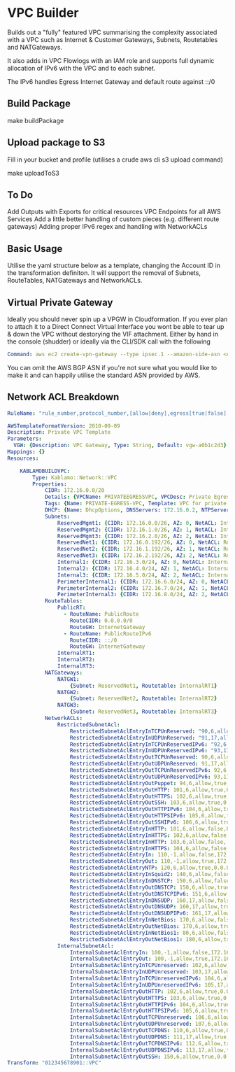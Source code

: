 # VPC Builder

Builds out a "fully" featured VPC summarising the complexity associated with a VPC such as Internet & Customer Gateways, Subnets, Routetables and NATGateways.

It also adds in VPC Flowlogs with an IAM role and supports full dynamic allocation of IPv6 with the VPC and to each subnet. 

The IPv6 handles Egress Internet Gateway and default route against ::/0

## Build Package

make buildPackage

## Upload package to S3
Fill in your bucket and profile (utilises a crude aws cli s3 upload command)

make uploadToS3

## To Do

Add Outputs with Exports for critical resources
VPC Endpoints for all AWS Services
Add a little better handling of custom pieces (e.g. different route gateways)
Adding proper IPv6 regex and handling with NetworkACLs

## Basic Usage

Utilise the yaml structure below as a template, changing the Account ID in the transformation definiton.
It will support the removal of Subnets, RouteTables, NATGateways and NetworkACLs.

## Virtual Private Gateway

Ideally you should never spin up a VPGW in Cloudformation. If you ever plan to attach it to a Direct Connect Virtual Interface you wont be able to tear up & down the VPC without destorying the VIF attachment. Either by hand in the console (shudder) or ideally via the CLI/SDK call with the following 

```yaml
Command: aws ec2 create-vpn-gateway --type ipsec.1 --amazon-side-asn <AWS BGP ASN>
```

You can omit the AWS BGP ASN if you're not sure what you would like to make it and can happily utilise the standard ASN provided by AWS.

## Network ACL Breakdown

```yaml
RuleName: "rule_number,protocol_number,[allow|deny],egress[true|false],cidr[0-255.0-255.0-255.0-255/0-32],from_port,to_port"
```

```yaml
AWSTemplateFormatVersion: 2010-09-09
Description: Private VPC Template
Parameters:
  VGW: {Description: VPC Gateway, Type: String, Default: vgw-a0b1c2d3}
Mappings: {}
Resources:

    KABLAMOBUILDVPC:
        Type: Kablamo::Network::VPC
        Properties:
            CIDR: 172.16.0.0/20
            Details: {VPCName: PRIVATEEGRESSVPC, VPCDesc: Private Egress VPC, Region: ap-southeast-2, IPv6: True}
            Tags: {Name: PRIVATE-EGRESS-VPC, Template: VPC for private endpoints egress only}            
            DHCP: {Name: DhcpOptions, DNSServers: 172.16.0.2, NTPServers: 169.254.169.123, NTBType: 2}
            Subnets:
                ReservedMgmt1: {CIDR: 172.16.0.0/26, AZ: 0, NetACL: InternalSubnetAcl, RouteTable: InternalRT1 }
                ReservedMgmt2: {CIDR: 172.16.1.0/26, AZ: 1, NetACL: InternalSubnetAcl, RouteTable: InternalRT2 }
                ReservedMgmt3: {CIDR: 172.16.2.0/26, AZ: 2, NetACL: InternalSubnetAcl, RouteTable: InternalRT3 }
                ReservedNet1: {CIDR: 172.16.0.192/26, AZ: 0, NetACL: RestrictedSubnetAcl, RouteTable: PublicRT }
                ReservedNet2: {CIDR: 172.16.1.192/26, AZ: 1, NetACL: RestrictedSubnetAcl, RouteTable: PublicRT }
                ReservedNet3: {CIDR: 172.16.2.192/26, AZ: 2, NetACL: RestrictedSubnetAcl, RouteTable: PublicRT }
                Internal1: {CIDR: 172.16.3.0/24, AZ: 0, NetACL: InternalSubnetAcl, RouteTable: InternalRT1 }
                Internal2: {CIDR: 172.16.4.0/24, AZ: 1, NetACL: InternalSubnetAcl, RouteTable: InternalRT2 }
                Internal3: {CIDR: 172.16.5.0/24, AZ: 2, NetACL: InternalSubnetAcl, RouteTable: InternalRT3 }
                PerimeterInternal1: {CIDR: 172.16.6.0/24, AZ: 0, NetACL: InternalSubnetAcl, RouteTable: InternalRT1 }
                PerimeterInternal2: {CIDR: 172.16.7.0/24, AZ: 1, NetACL: InternalSubnetAcl, RouteTable: InternalRT2 }
                PerimeterInternal3: {CIDR: 172.16.8.0/24, AZ: 2, NetACL: InternalSubnetAcl, RouteTable: InternalRT3 }
            RouteTables:
                PublicRT:
                  - RouteName: PublicRoute
                    RouteCIDR: 0.0.0.0/0
                    RouteGW: InternetGateway
                  - RouteName: PublicRouteIPv6
                    RouteCIDR: ::/0
                    RouteGW: InternetGateway
                InternalRT1:
                InternalRT2:
                InternalRT3:
            NATGateways:
                NATGW1:
                    {Subnet: ReservedNet1, Routetable: InternalRT1}
                NATGW2:
                    {Subnet: ReservedNet2, Routetable: InternalRT2}
                NATGW3:
                    {Subnet: ReservedNet3, Routetable: InternalRT3}
            NetworkACLs:
                RestrictedSubnetAcl: 
                    RestrictedSubnetAclEntryInTCPUnReserved: "90,6,allow,false,0.0.0.0/0,1024,65535"
                    RestrictedSubnetAclEntryInUDPUnReserved: "91,17,allow,false,0.0.0.0/0,1024,65535"
                    RestrictedSubnetAclEntryInTCPUnReservedIPv6: "92,6,allow,false,::/0,1024,65535"
                    RestrictedSubnetAclEntryInUDPUnReservedIPv6: "93,17,allow,false,::/0,1024,65535"
                    RestrictedSubnetAclEntryOutTCPUnReserved: 90,6,allow,true,0.0.0.0/0,1024,65535
                    RestrictedSubnetAclEntryOutUDPUnReserved: 91,17,allow,true,0.0.0.0/0,1024,65535
                    RestrictedSubnetAclEntryOutTCPUnReservedIPv6: 92,6,allow,true,::/0,1024,65535
                    RestrictedSubnetAclEntryOutUDPUnReservedIPv6: 93,17,allow,true,::/0,1024,65535
                    RestrictedSubnetAclEntryOutPuppet: 94,6,allow,true,172.16.0.0/16,8140,8140
                    RestrictedSubnetAclEntryOutHTTP: 101,6,allow,true,0.0.0.0/0,80,80
                    RestrictedSubnetAclEntryOutHTTPS: 102,6,allow,true,0.0.0.0/0,443,443
                    RestrictedSubnetAclEntryOutSSH: 103,6,allow,true,0.0.0.0/0,22,22
                    RestrictedSubnetAclEntryOutHTTPIPv6: 104,6,allow,true,::/0,80,80
                    RestrictedSubnetAclEntryOutHTTPSIPv6: 105,6,allow,true,::/0,443,443
                    RestrictedSubnetAclEntryOutSSHIPv6: 106,6,allow,true,::/0,22,22
                    RestrictedSubnetAclEntryInHTTP: 101,6,allow,false,0.0.0.0/0,80,80
                    RestrictedSubnetAclEntryInHTTPS: 102,6,allow,false,0.0.0.0/0,443,443
                    RestrictedSubnetAclEntryInHTTP: 103,6,allow,false,::/0,80,80
                    RestrictedSubnetAclEntryInHTTPS: 104,6,allow,false,::/0,443,443
                    RestrictedSubnetAclEntryIn: 110,-1,allow,false,172.16.0.0/16,1,65535
                    RestrictedSubnetAclEntryOut: 110,-1,allow,true,172.16.0.0/16,1,65535
                    RestrictedSubnetAclEntryNTP: 120,6,allow,true,0.0.0.0/0,123,123
                    RestrictedSubnetAclEntryInSquid2: 140,6,allow,false,172.16.0.0/16,3128,3128
                    RestrictedSubnetAclEntryInDNSTCP: 150,6,allow,false,172.16.0.0/16,53,53
                    RestrictedSubnetAclEntryOutDNSTCP: 150,6,allow,true,0.0.0.0/0,53,53
                    RestrictedSubnetAclEntryOutDNSTCPIPv6: 151,6,allow,true,::/0,53,53
                    RestrictedSubnetAclEntryInDNSUDP: 160,17,allow,false,172.16.0.0/16,53,53
                    RestrictedSubnetAclEntryOutDNSUDP: 160,17,allow,true,0.0.0.0/0,53,53
                    RestrictedSubnetAclEntryOutDNSUDPIPv6: 161,17,allow,true,::/0,53,53
                    RestrictedSubnetAclEntryInNetBios: 170,6,allow,false,172.16.0.0/16,389,389
                    RestrictedSubnetAclEntryOutNetBios: 170,6,allow,true,172.16.0.0/16,389,389
                    RestrictedSubnetAclEntryInNetBios1: 80,6,allow,false,172.16.0.0/16,137,139
                    RestrictedSubnetAclEntryOutNetBios1: 180,6,allow,true,172.16.0.0/16,137,139
                InternalSubnetAcl:
                    InternalSubnetAclEntryIn: 100,-1,allow,false,172.16.0.0/16,1,65535
                    InternalSubnetAclEntryOut: 100,-1,allow,true,172.16.0.0/16,1,65535
                    InternalSubnetAclEntryInTCPUnreserved: 102,6,allow,false,0.0.0.0/0,1024,65535
                    InternalSubnetAclEntryInUDPUnreserved: 103,17,allow,false,0.0.0.0/0,1024,65535
                    InternalSubnetAclEntryInTCPUnreservedIPv6: 104,6,allow,false,::/0,1024,65535
                    InternalSubnetAclEntryInUDPUnreservedIPv6: 105,17,allow,false,::/0,1024,65535
                    InternalSubnetAclEntryOutHTTP: 102,6,allow,true,0.0.0.0/0,80,80
                    InternalSubnetAclEntryOutHTTPS: 103,6,allow,true,0.0.0.0/0,443,443
                    InternalSubnetAclEntryOutHTTPIPv6: 104,6,allow,true,::/0,80,80
                    InternalSubnetAclEntryOutHTTPSIPv6: 105,6,allow,true,::/0,443,443
                    InternalSubnetAclEntryOutTCPUnreserved: 106,6,allow,true,172.16.0.0/16,1024,65535
                    InternalSubnetAclEntryOutUDPUnreserved: 107,6,allow,true,172.16.0.0/16,1024,65535
                    InternalSubnetAclEntryOutTCPDNS: 110,6,allow,true,0.0.0.0/0,53,53
                    InternalSubnetAclEntryOutUDPDNS: 111,17,allow,true,0.0.0.0/0,53,53
                    InternalSubnetAclEntryOutTCPDNSIPv6: 112,6,allow,true,::/0,53,53
                    InternalSubnetAclEntryOutUDPDNSIPv6: 113,17,allow,true,::/0,53,53
                    InternalSubnetAclEntryOutSSH: 150,6,allow,true,0.0.0.0/0,22,22
Transform: "012345678901::VPC"
```
